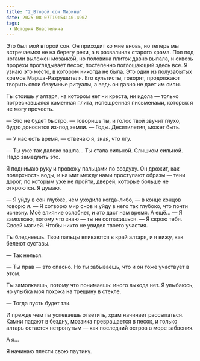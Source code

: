 ```yaml
---
title: "2_Второй сон Мирины"
date: 2025-08-07T19:54:40.490Z
tags:
 - История Властелина
---
```


Это был мой второй сон. Он приходит ко мне вновь, но теперь мы
встречаемся не на берегу реки, а в развалинах старого храма. Пол под
ногами выложен мозаикой, но половина плиток давно выпала, и сквозь
прорехи проглядывает песок, постепенно поглощающий здесь все. Я узнаю
это место, в котором никогда не была. Это один из полузабытых храмов
Марша-Разрушителя. Его культисты, говорят, продолжают творить свои
безумные ритуалы, а ведь он давно не дает им силы.

Ты стоишь у алтаря, на котором нет ни креста, ни идола — только
потрескавшаяся каменная плита, испещренная письменами, которых я не могу
прочесть.

— Это не будет быстро, — говоришь ты, и голос твой звучит глухо, будто
доносится из-под земли. — Годы. Десятилетия, может быть.

— У нас есть время, — отвечаю я, зная, что лгу.

— Ты уже так далеко зашла... Ты стала сильной. Слишком сильной. Надо
замедлить это.

Я поднимаю руку и провожу пальцами по воздуху. Он дрожит, как
поверхность воды, и на миг между нами проступают образы — тени дорог, по
которым уже не пройти, дверей, которые больше не откроются. Я думаю.

— Я уйду в сон глубже, чем уходила когда-либо, — в конце концов говорю
я. — Я сотворю мир снов и уйду в него так глубоко, что почти исчезну.
Моё влияние ослабнет, и это даст нам время. А ещё... — Я замолкаю,
потому что знаю — ты не согласишься. — Я скрою тебя. Своей магией. Чтобы
никто не увидел твоего участия.

Ты бледнеешь. Твои пальцы впиваются в край алтаря, и я вижу, как белеют
суставы.

— Так нельзя.

— Ты прав — это опасно. Но ты забываешь, что и он тоже участвует в этом.

Ты замолкаешь, потому что понимаешь: иного выхода нет. Я улыбаюсь, но
улыбка моя похожа на трещину в стекле.

— Тогда пусть будет так.

И прежде чем ты успеваешь ответить, храм начинает рассыпаться. Камни
падают в бездну, мозаика превращается в песок, и только алтарь остается
нетронутым — как последний остров в море забвения.

А я...

Я начинаю плести свою паутину.
